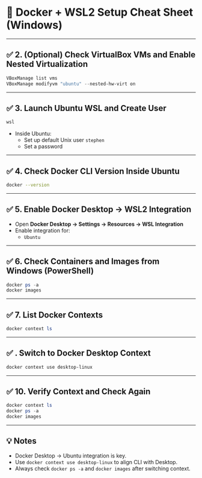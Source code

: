 # 🚀 Docker + WSL2 Setup Cheat Sheet (Windows)

---

## ✅ 2. (Optional) Check VirtualBox VMs and Enable Nested Virtualization

```powershell
VBoxManage list vms
VBoxManage modifyvm "ubuntu" --nested-hw-virt on
```

---

## ✅ 3. Launch Ubuntu WSL and Create User

```powershell
wsl
```

* Inside Ubuntu:
  * Set up default Unix user `stephen`
  * Set a password

---

## ✅ 4. Check Docker CLI Version Inside Ubuntu

```bash
docker --version
```

---

## ✅ 5. Enable Docker Desktop → WSL2 Integration

* Open **Docker Desktop → Settings → Resources → WSL Integration**
* Enable integration for:
  * `Ubuntu`

---

## ✅ 6. Check Containers and Images from Windows (PowerShell)

```powershell
docker ps -a
docker images
```

---

## ✅ 7. List Docker Contexts

```powershell
docker context ls
```

---

## ✅ . Switch to Docker Desktop Context

```powershell
docker context use desktop-linux
```

---

## ✅ 10. Verify Context and Check Again

```powershell
docker context ls
docker ps -a
docker images
```

---

## 💡 Notes

* Docker Desktop → Ubuntu integration is key.
* Use `docker context use desktop-linux` to align CLI with Desktop.
* Always check `docker ps -a` and `docker images` after switching context.

```

```
